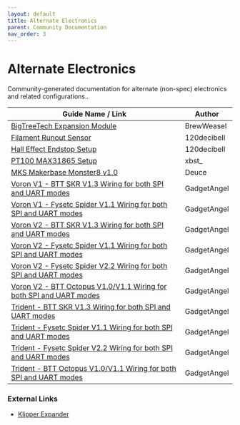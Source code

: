 ```yaml
---
layout: default
title: Alternate Electronics
parent: Community Documentation
nav_order: 3
---
```


# Alternate Electronics

Community-generated documentation for alternate (non-spec) electronics and related configurations..

| Guide Name / Link | Author |
|---|---|
| [BigTreeTech Expansion Module](./brewweasel/BTTExpansion.md) | BrewWeasel |
| [Filament Runout Sensor](./120decibell/filament_runout_sensor.md) | 120decibell |
| [Hall Effect Endstop Setup](./120decibell/hall_effect_endstop_setup.md) | 120decibell |
| [PT100 MAX31865 Setup](./xbst_/PT100.md) | xbst_ |
| [MKS Makerbase Monster8 v1.0](./Deuce/Voron2_Monster8_v1.0_Config.md) | Deuce |
| [Voron V1 - BTT SKR V1.3 Wiring for both SPI and UART modes](./GadgetAngel/v1_skr13_wiring.md) | GadgetAngel |
| [Voron V1 - Fysetc Spider V1.1 Wiring for both SPI and UART modes](./GadgetAngel/v1_spider_wiring.md) | GadgetAngel |
| [Voron V2 - BTT SKR V1.3 Wiring for both SPI and UART modes](./GadgetAngel/v2_skr13_wiring.md) | GadgetAngel |
| [Voron V2 - Fysetc Spider V1.1 Wiring for both SPI and UART modes](./GadgetAngel/v2_spider_wiring.md) | GadgetAngel |
| [Voron V2 - Fysetc Spider V2.2 Wiring for both SPI and UART modes](./GadgetAngel/v2_spiderv22_wiring.md) | GadgetAngel |
| [Voron V2 - BTT Octopus V1.0/V1.1 Wiring for both SPI and UART modes](./GadgetAngel/v2_octopus_wiring.md) | GadgetAngel |
| [Trident - BTT SKR V1.3 Wiring for both SPI and UART modes](./GadgetAngel/tri_skr_v13_wiring.md) | GadgetAngel |
| [Trident - Fysetc Spider V1.1 Wiring for both SPI and UART modes](./GadgetAngel/tri_spider_wiring.md) | GadgetAngel |
| [Trident - Fysetc Spider V2.2 Wiring for both SPI and UART modes](./GadgetAngel/tri_spiderv22_wiring.md) | GadgetAngel |
| [Trident - BTT Octopus V1.0/V1.1 Wiring for both SPI and UART modes](./GadgetAngel/tri_octopus_wiring.md) | GadgetAngel |


### External Links

* [Klipper Expander](https://github.com/VoronDesign/Voron-Hardware/blob/master/Klipper_Expander/Documentation/README.md#setup)
